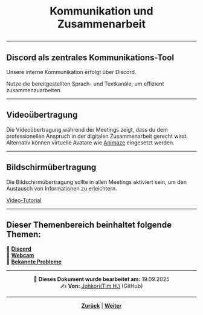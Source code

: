 # <p align="center">Kommunikation und Zusammenarbeit</p>

---

## Discord als zentrales Kommunikations-Tool

Unsere interne Kommunikation erfolgt über Discord.

Nutze die bereitgestellten Sprach- und Textkanäle, um effizient zusammenzuarbeiten.

---

## Videoübertragung

Die Videoübertragung während der Meetings zeigt, dass du dem professionellen Anspruch in der digitalen Zusammenarbeit gerecht wirst.
Alternativ können virtuelle Avatare wie [Animaze](https://www.animaze.us) eingesetzt werden.

---

## Bildschirmübertragung

Die Bildschirmübertragung sollte in allen Meetings aktiviert sein, um den Austausch von Informationen zu erleichtern.

[Video-Tutorial](https://www.youtube.com/watch?v=J0m4mvez86s)

---

**Dieser Themenbereich beinhaltet folgende Themen:**
---

🔹 [**Discord**](/docs/05-kommunikation/01-discord/README.md)<br>
🔹 [**Webcam**](/docs/05-kommunikation/02-webcam/README.md) <br>
🔹 [**Bekannte Probleme**](/docs/05-kommunikation/03-bekannte_Probleme/README.md) <br>

---

<p align="center">
📅 <strong>Dieses Dokument wurde bearbeitet am:</strong> 19.09.2025
<br>
✍️ <strong>Von:</strong> <a href="https://github.com/johkori">Johkori(Tim H.)</a> (GitHub)
</p>

---

<p align="center">
<a href="/docs/04-tools/06-ki/03-gemini/README.md"><strong>Zurück</strong></a> | 
<a href="/docs/05-kommunikation/01-discord/README.md"><strong>Weiter</strong></a>
</p>
